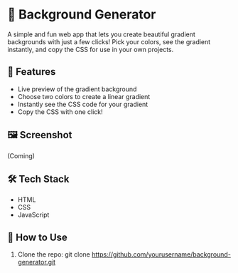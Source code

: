 # 🎨 Background Generator

A simple and fun web app that lets you create beautiful gradient backgrounds with just a few clicks! Pick your colors, see the gradient instantly, and copy the CSS for use in your own projects.

## 🚀 Features

- Live preview of the gradient background
- Choose two colors to create a linear gradient
- Instantly see the CSS code for your gradient
- Copy the CSS with one click!

## 🖼️ Screenshot
(Coming)

## 🛠️ Tech Stack

- HTML
- CSS
- JavaScript

## 🔧 How to Use

1. Clone the repo:
   git clone https://github.com/yourusername/background-generator.git
